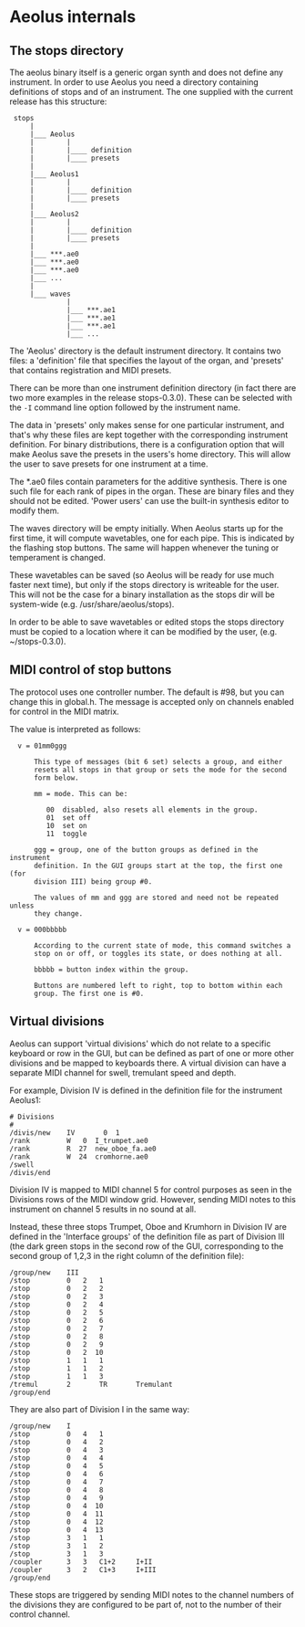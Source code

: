 # Aeolus internals

## The stops directory

The aeolus binary itself is a generic organ synth and
does not define any instrument. In order to use Aeolus
you need a directory containing definitions of stops
and of an instrument. The one supplied with the current
release has this structure:

```
 stops
     |
     |___ Aeolus
     |        |          
     |        |____ definition
     |        |____ presets
     |
     |___ Aeolus1
     |        |          
     |        |____ definition
     |        |____ presets
     |
     |___ Aeolus2
     |        |          
     |        |____ definition
     |        |____ presets
     |
     |___ ***.ae0
     |___ ***.ae0 
     |___ ***.ae0
     |___ ...
     |
     |___ waves
              |
              |___ ***.ae1
              |___ ***.ae1
              |___ ***.ae1
              |___ ...
```

The 'Aeolus' directory is the default instrument
directory. It contains two files: a 'definition'
file that specifies the layout of the organ, and
'presets' that contains registration and MIDI presets.

There can be more than one instrument definition
directory (in fact there are two more examples
in the release stops-0.3.0). These can be selected
with the `-I` command line option followed by the
instrument name.

The data in 'presets' only makes sense for one
particular instrument, and that's why these files
are kept together with the corresponding instrument
definition. For binary distributions, there is a
configuration option that will make Aeolus save the
presets in the users's home directory. This will allow
the user to save presets for one instrument at a time.

The *.ae0 files contain parameters for the additive
synthesis. There is one such file for each rank of
pipes in the organ. These are binary files and they
should not be edited. 'Power users' can use the built-in
synthesis editor to modify them.
  
The waves directory will be empty initially. When 
Aeolus starts up for the first time, it will compute
wavetables, one for each pipe. This is indicated by the
flashing stop buttons. The same will happen whenever the
tuning or temperament is changed.

These wavetables can be saved (so Aeolus will be
ready for use much faster next time), but only if the stops
directory is writeable for the user. This will not be the
case for a binary installation as the stops dir will be
system-wide (e.g. /usr/share/aeolus/stops).

In order to be able to save wavetables or edited stops
the stops directory must be copied to a location where
it can be modified by the user, (e.g. ~/stops-0.3.0).

## MIDI control of stop buttons

The protocol uses one controller number. The default is #98, but you
can change this in global.h. The message is accepted only on channels
enabled for control in the MIDI matrix.

The value is interpreted as follows:
```
  v = 01mm0ggg 

      This type of messages (bit 6 set) selects a group, and either
      resets all stops in that group or sets the mode for the second
      form below.
      
      mm = mode. This can be:
    
         00  disabled, also resets all elements in the group.
         01  set off
         10  set on
         11  toggle

      ggg = group, one of the button groups as defined in the instrument
      definition. In the GUI groups start at the top, the first one (for
      division III) being group #0.

      The values of mm and ggg are stored and need not be repeated unless
      they change.

  v = 000bbbbb

      According to the current state of mode, this command switches a
      stop on or off, or toggles its state, or does nothing at all.
      
      bbbbb = button index within the group.

      Buttons are numbered left to right, top to bottom within each
      group. The first one is #0.
```

## Virtual divisions

Aeolus can support 'virtual divisions' which do not relate
to a specific keyboard or row in the GUI, but can be defined
as part of one or more other divisions and be mapped to
keyboards there. A virtual division can have a separate MIDI
channel for swell, tremulant speed and depth.
 
For example, Division IV is defined in the definition file
for the instrument Aeolus1:
```
# Divisions
#
/divis/new    IV       0  1
/rank         W   0  I_trumpet.ae0
/rank         R  27  new_oboe_fa.ae0
/rank         W  24  cromhorne.ae0
/swell
/divis/end
```

Division IV is mapped to MIDI channel 5 for control purposes
as seen in the Divisions rows of the MIDI window grid.
However, sending MIDI notes to this instrument on channel 5
results in no sound at all.

Instead, these three stops Trumpet, Oboe and Krumhorn in 
Division IV are defined in the 'Interface groups' of the 
definition file as part of Division III (the dark green 
stops in the second row of the GUI, corresponding to the
second group of 1,2,3 in the right column of the
definition file):
```
/group/new    III
/stop         0   2   1
/stop         0   2   2
/stop         0   2   3
/stop         0   2   4
/stop         0   2   5
/stop         0   2   6
/stop         0   2   7
/stop         0   2   8
/stop         0   2   9
/stop         0   2  10
/stop         1   1   1
/stop         1   1   2
/stop         1   1   3
/tremul       2       TR       Tremulant
/group/end
```

They are also part of Division I in the same way:
```
/group/new    I
/stop         0   4   1
/stop         0   4   2
/stop         0   4   3
/stop         0   4   4
/stop         0   4   5
/stop         0   4   6
/stop         0   4   7
/stop         0   4   8
/stop         0   4   9
/stop         0   4  10
/stop         0   4  11
/stop         0   4  12
/stop         0   4  13
/stop         3   1   1
/stop         3   1   2
/stop         3   1   3
/coupler      3   3   C1+2     I+II
/coupler      3   2   C1+3     I+III
/group/end
```

These stops are triggered by sending MIDI notes to the
channel numbers of the divisions they are configured to be
part of, not to the number of their control channel.
